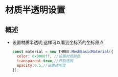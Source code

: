 # 材质半透明设置

## 概述

+ 设置材质半透明,这样可以看到坐标系的坐标原点

  ```js
  const material = new THREE.MeshBasicMaterial({
    color: 0x0000ff, //设置材质颜色
    transparent:true,//开启透明
    opacity:0.5,//设置透明度
  });
  ```
